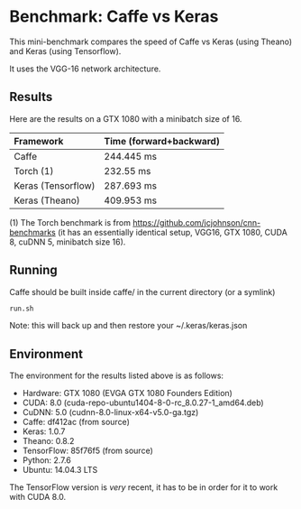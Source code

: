 # Benchmark: Caffe vs Keras

This mini-benchmark compares the speed of Caffe vs Keras (using Theano) and Keras (using Tensorflow). 

It uses the VGG-16 network architecture.

## Results

Here are the results on a GTX 1080 with a minibatch size of 16.

| Framework  | Time (forward+backward)  |
|:---|:---|
| Caffe  | 244.445 ms  |
| Torch (1)  | 232.55 ms  |
| Keras (Tensorflow)  | 287.693 ms  |
| Keras (Theano)  | 409.953 ms  |

(1) The Torch benchmark is from https://github.com/jcjohnson/cnn-benchmarks (it has an essentially identical setup, VGG16, GTX 1080, CUDA 8, cuDNN 5, minibatch size 16).

## Running

Caffe should be built inside caffe/ in the current directory (or a symlink)

```bash
run.sh
```

Note: this will back up and then restore your ~/.keras/keras.json

## Environment

The environment for the results listed above is as follows:

- Hardware: GTX 1080 (EVGA GTX 1080 Founders Edition)
- CUDA: 8.0 (cuda-repo-ubuntu1404-8-0-rc_8.0.27-1_amd64.deb)
- CuDNN: 5.0 (cudnn-8.0-linux-x64-v5.0-ga.tgz)
- Caffe: df412ac (from source)
- Keras: 1.0.7
- Theano: 0.8.2
- TensorFlow: 85f76f5 (from source)
- Python: 2.7.6
- Ubuntu: 14.04.3 LTS

The TensorFlow version is *very* recent, it has to be in order for it to work with CUDA 8.0.
